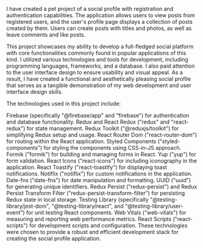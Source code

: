 I have created a pet project of a social profile with registration and
authentication capabilities. The application allows users to view posts from
registered users, and the user's profile page displays a collection of posts
created by them. Users can create posts with titles and photos, as well as leave
comments and like posts.

This project showcases my ability to develop a full-fledged social platform with
core functionalities commonly found in popular applications of this kind. I
utilized various technologies and tools for development, including programming
languages, frameworks, and a database. I also paid attention to the user
interface design to ensure usability and visual appeal. As a result, I have
created a functional and aesthetically pleasing social profile that serves as a
tangible demonstration of my web development and user interface design skills.

The technologies used in this project include:

Firebase (specifically "@firebase/app" and "firebase") for authentication and
database functionality. Redux and React Redux ("redux" and "react-redux") for
state management. Redux Toolkit ("@reduxjs/toolkit") for simplifying Redux setup
and usage. React Router Dom ("react-router-dom") for routing within the React
application. Styled Components ("styled-components") for styling the components
using CSS-in-JS approach. Formik ("formik") for building and managing forms in
React. Yup ("yup") for form validation. React Icons ("react-icons") for
including iconography in the application. React Toastify ("react-toastify") for
displaying toast notifications. Notiflix ("notiflix") for custom notifications
in the application. Date-fns ("date-fns") for date manipulation and formatting.
UUID ("uuid") for generating unique identifiers. Redux Persist ("redux-persist")
and Redux Persist Transform Filter ("redux-persist-transform-filter") for
persisting Redux state in local storage. Testing Library (specifically
"@testing-library/jest-dom", "@testing-library/react", and
"@testing-library/user-event") for unit testing React components. Web Vitals
("web-vitals") for measuring and reporting web performance metrics. React
Scripts ("react-scripts") for development scripts and configuration. These
technologies were chosen to provide a robust and efficient development stack for
creating the social profile application.

